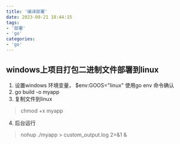 ```yaml
---
title: '编译部署'
date: 2023-09-21 18:44:15
tags:
- '部署'
- 'go'
categories:
- 'go'
---
```


<!-- more -->

## windows上项目打包二进制文件部署到linux
1. 设置windows 环境变量，   $env:GOOS="linux" 使用go env 命令确认
2. go build  -o myapp
3. 复制文件到linux 
  >  chmod +x myapp

4. 后台运行
> nohup ./myapp > custom_output.log 2>&1 &



